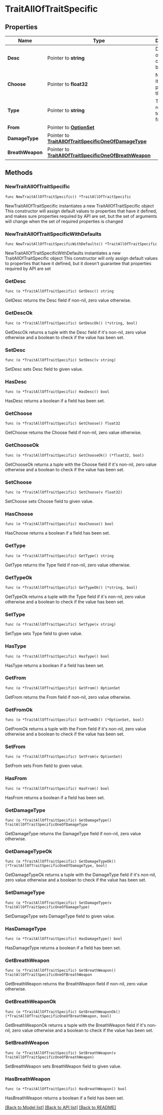 # TraitAllOfTraitSpecific

## Properties

Name | Type | Description | Notes
------------ | ------------- | ------------- | -------------
**Desc** | Pointer to **string** | Description of the choice to be made. | [optional] 
**Choose** | Pointer to **float32** | Number of items to pick from the list. | [optional] 
**Type** | Pointer to **string** | Type of the resources to choose from. | [optional] 
**From** | Pointer to [**OptionSet**](OptionSet.md) |  | [optional] 
**DamageType** | Pointer to [**TraitAllOfTraitSpecificOneOfDamageType**](TraitAllOfTraitSpecificOneOfDamageType.md) |  | [optional] 
**BreathWeapon** | Pointer to [**TraitAllOfTraitSpecificOneOfBreathWeapon**](TraitAllOfTraitSpecificOneOfBreathWeapon.md) |  | [optional] 

## Methods

### NewTraitAllOfTraitSpecific

`func NewTraitAllOfTraitSpecific() *TraitAllOfTraitSpecific`

NewTraitAllOfTraitSpecific instantiates a new TraitAllOfTraitSpecific object
This constructor will assign default values to properties that have it defined,
and makes sure properties required by API are set, but the set of arguments
will change when the set of required properties is changed

### NewTraitAllOfTraitSpecificWithDefaults

`func NewTraitAllOfTraitSpecificWithDefaults() *TraitAllOfTraitSpecific`

NewTraitAllOfTraitSpecificWithDefaults instantiates a new TraitAllOfTraitSpecific object
This constructor will only assign default values to properties that have it defined,
but it doesn't guarantee that properties required by API are set

### GetDesc

`func (o *TraitAllOfTraitSpecific) GetDesc() string`

GetDesc returns the Desc field if non-nil, zero value otherwise.

### GetDescOk

`func (o *TraitAllOfTraitSpecific) GetDescOk() (*string, bool)`

GetDescOk returns a tuple with the Desc field if it's non-nil, zero value otherwise
and a boolean to check if the value has been set.

### SetDesc

`func (o *TraitAllOfTraitSpecific) SetDesc(v string)`

SetDesc sets Desc field to given value.

### HasDesc

`func (o *TraitAllOfTraitSpecific) HasDesc() bool`

HasDesc returns a boolean if a field has been set.

### GetChoose

`func (o *TraitAllOfTraitSpecific) GetChoose() float32`

GetChoose returns the Choose field if non-nil, zero value otherwise.

### GetChooseOk

`func (o *TraitAllOfTraitSpecific) GetChooseOk() (*float32, bool)`

GetChooseOk returns a tuple with the Choose field if it's non-nil, zero value otherwise
and a boolean to check if the value has been set.

### SetChoose

`func (o *TraitAllOfTraitSpecific) SetChoose(v float32)`

SetChoose sets Choose field to given value.

### HasChoose

`func (o *TraitAllOfTraitSpecific) HasChoose() bool`

HasChoose returns a boolean if a field has been set.

### GetType

`func (o *TraitAllOfTraitSpecific) GetType() string`

GetType returns the Type field if non-nil, zero value otherwise.

### GetTypeOk

`func (o *TraitAllOfTraitSpecific) GetTypeOk() (*string, bool)`

GetTypeOk returns a tuple with the Type field if it's non-nil, zero value otherwise
and a boolean to check if the value has been set.

### SetType

`func (o *TraitAllOfTraitSpecific) SetType(v string)`

SetType sets Type field to given value.

### HasType

`func (o *TraitAllOfTraitSpecific) HasType() bool`

HasType returns a boolean if a field has been set.

### GetFrom

`func (o *TraitAllOfTraitSpecific) GetFrom() OptionSet`

GetFrom returns the From field if non-nil, zero value otherwise.

### GetFromOk

`func (o *TraitAllOfTraitSpecific) GetFromOk() (*OptionSet, bool)`

GetFromOk returns a tuple with the From field if it's non-nil, zero value otherwise
and a boolean to check if the value has been set.

### SetFrom

`func (o *TraitAllOfTraitSpecific) SetFrom(v OptionSet)`

SetFrom sets From field to given value.

### HasFrom

`func (o *TraitAllOfTraitSpecific) HasFrom() bool`

HasFrom returns a boolean if a field has been set.

### GetDamageType

`func (o *TraitAllOfTraitSpecific) GetDamageType() TraitAllOfTraitSpecificOneOfDamageType`

GetDamageType returns the DamageType field if non-nil, zero value otherwise.

### GetDamageTypeOk

`func (o *TraitAllOfTraitSpecific) GetDamageTypeOk() (*TraitAllOfTraitSpecificOneOfDamageType, bool)`

GetDamageTypeOk returns a tuple with the DamageType field if it's non-nil, zero value otherwise
and a boolean to check if the value has been set.

### SetDamageType

`func (o *TraitAllOfTraitSpecific) SetDamageType(v TraitAllOfTraitSpecificOneOfDamageType)`

SetDamageType sets DamageType field to given value.

### HasDamageType

`func (o *TraitAllOfTraitSpecific) HasDamageType() bool`

HasDamageType returns a boolean if a field has been set.

### GetBreathWeapon

`func (o *TraitAllOfTraitSpecific) GetBreathWeapon() TraitAllOfTraitSpecificOneOfBreathWeapon`

GetBreathWeapon returns the BreathWeapon field if non-nil, zero value otherwise.

### GetBreathWeaponOk

`func (o *TraitAllOfTraitSpecific) GetBreathWeaponOk() (*TraitAllOfTraitSpecificOneOfBreathWeapon, bool)`

GetBreathWeaponOk returns a tuple with the BreathWeapon field if it's non-nil, zero value otherwise
and a boolean to check if the value has been set.

### SetBreathWeapon

`func (o *TraitAllOfTraitSpecific) SetBreathWeapon(v TraitAllOfTraitSpecificOneOfBreathWeapon)`

SetBreathWeapon sets BreathWeapon field to given value.

### HasBreathWeapon

`func (o *TraitAllOfTraitSpecific) HasBreathWeapon() bool`

HasBreathWeapon returns a boolean if a field has been set.


[[Back to Model list]](../README.md#documentation-for-models) [[Back to API list]](../README.md#documentation-for-api-endpoints) [[Back to README]](../README.md)


